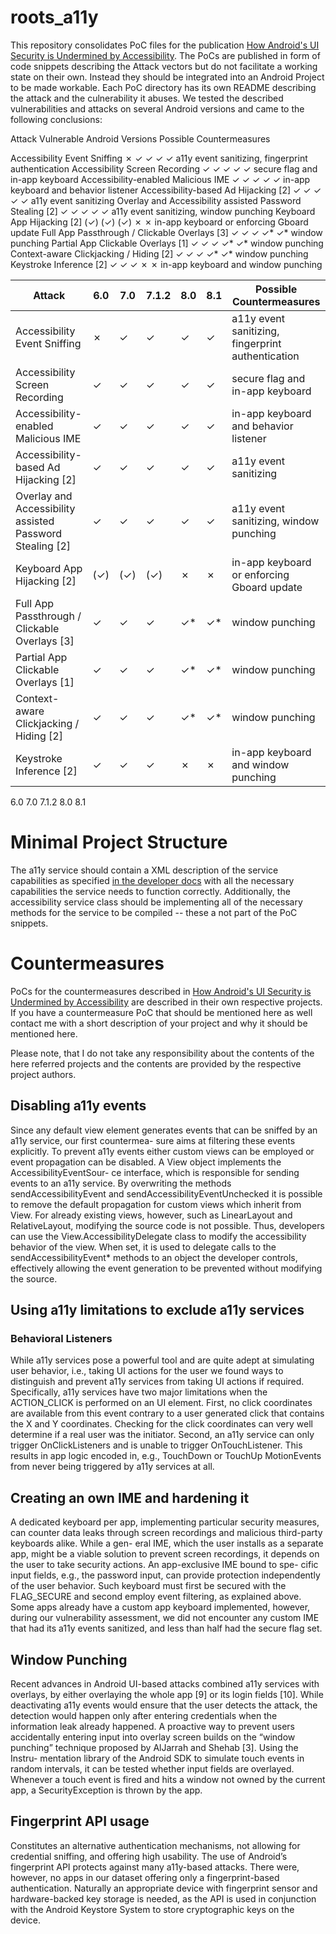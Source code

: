 # roots_a11y

This repository consolidates PoC files for the publication [How Android's UI Security is Undermined by Accessibility](https://faui1-files.cs.fau.de/public/publications/a11y_final_version.pdf).
The PoCs are published in form of code snippets describing the Attack vectors but do not facilitate a working state on their own. Instead they should be integrated into an Android Project to be made workable. Each PoC directory has its own README describing the attack and the culnerability it abuses. We tested the described vulnerabilities and attacks on several Android versions and came to the following conclusions:



Attack	Vulnerable Android Versions	Possible Countermeasures

Accessibility Event Sniffing	✗	✓	✓	✓	✓	a11y event sanitizing, fingerprint authentication
Accessibility Screen Recording	✓	✓	✓	✓	✓	secure flag and in-app keyboard
Accessibility-enabled Malicious IME	✓	✓	✓	✓	✓	in-app keyboard and behavior listener
Accessibility-based Ad Hijacking [2]
	✓	✓	✓	✓	✓	a11y event sanitizing
Overlay and Accessibility assisted Password Stealing [2]
	✓	✓	✓	✓	✓	a11y event sanitizing, window punching
Keyboard App Hijacking [2]
	(✓)	(✓)	(✓)	✗	✗	in-app keyboard or enforcing Gboard update
Full App Passthrough / Clickable Overlays [3]
	✓	✓	✓	✓*	✓*	window punching
Partial App Clickable Overlays [1]
	✓	✓	✓	✓*	✓*	window punching
Context-aware Clickjacking / Hiding [2]
	✓	✓	✓	✓*	✓*	window punching
Keystroke Inference [2]
	✓	✓	✓	✗	✗	in-app keyboard and window punching


| Attack                                                   | 6.0 |	7.0	| 7.1.2	| 8.0 | 8.1 |Possible Countermeasures                          |
|----------------------------------------------------------|-----|------|-------|-----|-----|---------------------------------------------------|
| Accessibility Event Sniffing                             | ✗ |	✓	| ✓	| ✓ |  ✓ | a11y event sanitizing, fingerprint authentication |
| Accessibility Screen Recording                           | ✓ |	✓	| ✓	| ✓| ✓| secure flag and in-app keyboard                   |
| Accessibility-enabled Malicious IME                      | ✓ |	✓	| ✓	| ✓| ✓| in-app keyboard and behavior listener             |
| Accessibility-based Ad Hijacking [2]                     | ✓ |	✓	| ✓	| ✓| ✓| a11y event sanitizing                             |
| Overlay and Accessibility assisted Password Stealing [2] | ✓ |	✓	| ✓	| ✓| ✓| a11y event sanitizing, window punching            |
| Keyboard App Hijacking [2]                               | (✓) |	(✓)	| (✓)	| ✗ | ✗ | in-app keyboard or enforcing Gboard update        |
| Full App Passthrough / Clickable Overlays [3]            | ✓ |	✓	| ✓	| ✓* | ✓* | window punching                                   |
| Partial App Clickable Overlays [1]                       | ✓ |	✓	| ✓	| ✓* | ✓* | window punching                                   |
| Context-aware Clickjacking / Hiding [2]                  | ✓ |	✓	| ✓	| ✓* |✓* | window punching                                   |
| Keystroke Inference [2]                                  | ✓ |	✓	| ✓	| ✗ | ✗ | in-app keyboard and window punching               |                                                        |                             |                                                   |

6.0	7.0	7.1.2	8.0	8.1
# Minimal Project Structure

The a11y service should contain a XML description of the service capabilities as specified [in the developer docs](https://developer.android.com/guide/topics/ui/accessibility/services#service-config) with all the necessary capabilities the service needs to function correctly. Additionally, the accessibility service class should be implementing all of the necessary methods for the service to be compiled -- these a not part of the PoC snippets.

# Countermeasures

PoCs for the countermeasures described in [How Android's UI Security is Undermined by Accessibility](https://faui1-files.cs.fau.de/public/publications/a11y_final_version.pdf) are described in their own respective projects. If you have a countermeasure PoC that should be mentioned here as well contact me with a short description of your project and why it should be mentioned here.

Please note, that I do not take any responsibility about the contents of the here referred projects and the contents are provided by the respective project authors.

## Disabling a11y events

Since any default view element generates
events that can be sniffed by an a11y service, our first countermea-
sure aims at filtering these events explicitly. To prevent a11y events
either custom views can be employed or event propagation can
be disabled. A View object implements the AccessibilityEventSour-
ce interface, which is responsible for sending events to an a11y
service. By overwriting the methods sendAccessibilityEvent and
sendAccessibilityEventUnchecked it is possible to remove the default
propagation for custom views which inherit from View. For already
existing views, however, such as LinearLayout and RelativeLayout,
modifying the source code is not possible. Thus, developers can
use the View.AccessibilityDelegate class to modify the accessibility
behavior of the view. When set, it is used to delegate calls to the
sendAccessibilityEvent* methods to an object the developer controls,
effectively allowing the event generation to be prevented without
modifying the source.

## Using a11y limitations to exclude a11y services

### Behavioral Listeners

While a11y services pose a
powerful tool and are quite adept at simulating user behavior, i.e.,
taking UI actions for the user we found ways to distinguish and
prevent a11y services from taking UI actions if required. Specifically,
a11y services have two major limitations when the ACTION_CLICK is
performed on an UI element. First, no click coordinates are available
from this event contrary to a user generated click that contains
the X and Y coordinates. Checking for the click coordinates can
very well determine if a real user was the initiator. Second, an
a11y service can only trigger OnClickListeners and is unable to
trigger OnTouchListener. This results in app logic encoded in, e.g.,
TouchDown or TouchUp MotionEvents from never being triggered
by a11y services at all.

## Creating an own IME and hardening it

A dedicated keyboard per app, implementing
particular security measures, can counter data leaks through screen
recordings and malicious third-party keyboards alike. While a gen-
eral IME, which the user installs as a separate app, might be a
viable solution to prevent screen recordings, it depends on the
user to take security actions. An app-exclusive IME bound to spe-
cific input fields, e.g., the password input, can provide protection
independently of the user behavior. Such keyboard must first be
secured with the FLAG_SECURE and second employ event filtering,
as explained above. Some apps already have a custom app keyboard
implemented, however, during our vulnerability assessment, we did
not encounter any custom IME that had its a11y events sanitized,
and less than half had the secure flag set.

## Window Punching

Recent advances in Android UI-based attacks
combined a11y services with overlays, by either overlaying the
whole app [9] or its login fields [10]. While deactivating a11y events
would ensure that the user detects the attack, the detection would
happen only after entering credentials when the information leak
already happened. A proactive way to prevent users accidentally
entering input into overlay screen builds on the “window punching”
technique proposed by AlJarrah and Shehab [3]. Using the Instru-
mentation library of the Android SDK to simulate touch events in
random intervals, it can be tested whether input fields are overlayed.
Whenever a touch event is fired and hits a window not owned by
the current app, a SecurityException is thrown by the app.

## Fingerprint API usage

Constitutes an alternative authentication mechanisms, not allowing for credential sniffing, and offering
high usability. The use of Android’s fingerprint API protects against
many a11y-based attacks. There were, however, no apps in our
dataset offering only a fingerprint-based authentication. Naturally
an appropriate device with fingerprint sensor and hardware-backed
key storage is needed, as the API is used in conjunction with the
Android Keystore System to store cryptographic keys on the device.

